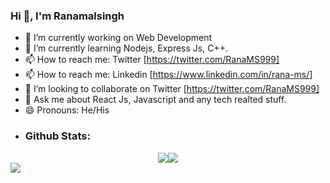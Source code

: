 ### Hi 👋, I'm Ranamalsingh

- 🔭 I’m currently working on Web Development
- 🌱 I’m currently learning Nodejs, Express Js, C++.
- 📫 How to reach me: Twitter [https://twitter.com/RanaMS999]
- 📫 How to reach me: Linkedin [https://www.linkedin.com/in/rana-ms/]
- 👯 I’m looking to collaborate on Twitter [https://twitter.com/RanaMS999]
- 💬 Ask me about React Js, Javascript and any tech realted stuff.
- 😄 Pronouns: He/His
- <h3>Github Stats:</h3>
<div style="display:flex; flex-direction: row; justify-content:center">
  <img src="https://github-readme-stats.vercel.app/api?username=Ranamalsingh12&&show_icons=true&title_color=F57C00&icon_color=bb2acf&text_color=F57C00&bg_color=212121" />
  <img src="https://github-readme-streak-stats.herokuapp.com/?user=Ranamalsingh12&theme=dark" />
</div>
<img src="https://activity-graph.herokuapp.com/graph?username=Ranamalsingh12&theme=react-dark" />
